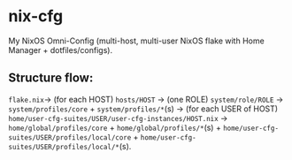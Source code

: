 # nix-cfg

My NixOS Omni-Config (multi-host, multi-user NixOS flake with Home Manager + dotfiles/configs).

## Structure flow:

`flake.nix`-> (for each HOST) `hosts/HOST` -> (one ROLE) `system/role/ROLE` -> `system/profiles/core` + `system/profiles/*`(s) -> (for each USER of HOST) `home/user-cfg-suites/USER/user-cfg-instances/HOST.nix` -> `home/global/profiles/core` + `home/global/profiles/*`(s) + `home/user-cfg-suites/USER/profiles/local/core` + `home/user-cfg-suites/USER/profiles/local/*`(s).